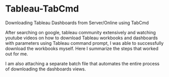 # Tableau-TabCmd
Downloading Tableau Dashboards from Server/Online using TabCmd

After searching on google, tableau community extensively and watching youtube videos on how to download Tableau workbooks and dashboards with parameters using Tableau command prompt, I was able to successfully download the workbooks myself. Here I summarize the steps that worked out for me.

I am also attaching a separate batch file that automates the entire process of downloading the dashboards views.
